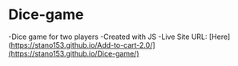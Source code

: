 # Dice-game
-Dice game for two players
-Created with JS
-Live Site URL: [Here](https://stano153.github.io/Add-to-cart-2.0/](https://stano153.github.io/Dice-game/)
